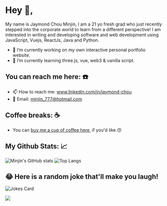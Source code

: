 # Hey 👋,
My name is Jaymond Chou Minjin, I am a 21 yo fresh grad who just recently stepped into the corporate world to learn from a different perspective! I am interested in writing and developing software and web development using JavaScript, Vuejs, ReactJs, Java and Python. 
- 🔭 I’m currently working on my own interactive personal portfolio website.
- 🌱 I’m currently learning three.js, vue, web3 & vanilla script.

## You can reach me here: ☎️ 
- 📫 How to reach me: www.linkedin.com/in/jaymond-chou
- 📧 Email: minjin_777@hotmail.com

## Coffee breaks: ☕ 
- You can [buy me a cup of coffee here](https://www.buymeacoffee.com/minjin777z), if you'd like.😙

## My Github Stats: 📈
![Minjin's GitHub stats](https://github-readme-stats.vercel.app/api?username=kuntakinte777&show_icons=true&theme=apprentice)
![Top Langs](https://github-readme-stats.vercel.app/api/top-langs/?username=kuntakinte777&layout=compact)

## 😂 Here is a random joke that'll make you laugh!
![Jokes Card](https://readme-jokes.vercel.app/api)

<img src="https://komarev.com/ghpvc/?username=Tanu-N-Prabhu"/>

